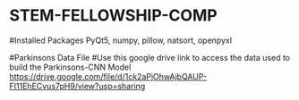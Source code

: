 # STEM-FELLOWSHIP-COMP
#Installed Packages PyQt5, numpy, pillow, natsort, openpyxl 

#Parkinsons Data File
#Use this google drive link to access the data used to build the Parkinsons-CNN Model
https://drive.google.com/file/d/1ck2aPjOhwAjbQAUP-FI11EhECvus7pH9/view?usp=sharing
